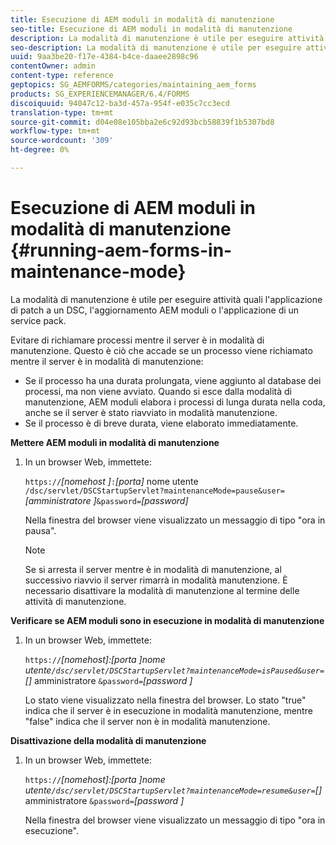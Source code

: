 ```yaml
---
title: Esecuzione di AEM moduli in modalità di manutenzione
seo-title: Esecuzione di AEM moduli in modalità di manutenzione
description: La modalità di manutenzione è utile per eseguire attività quali l'applicazione di patch a un DSC, l'aggiornamento AEM moduli o l'applicazione di un service pack. Ulteriori informazioni sull'esecuzione AEM moduli in modalità di manutenzione.
seo-description: La modalità di manutenzione è utile per eseguire attività quali l'applicazione di patch a un DSC, l'aggiornamento AEM moduli o l'applicazione di un service pack. Ulteriori informazioni sull'esecuzione AEM moduli in modalità di manutenzione.
uuid: 9aa3be20-f17e-4384-b4ce-daaee2898c96
contentOwner: admin
content-type: reference
geptopics: SG_AEMFORMS/categories/maintaining_aem_forms
products: SG_EXPERIENCEMANAGER/6.4/FORMS
discoiquuid: 94047c12-ba3d-457a-954f-e035c7cc3ecd
translation-type: tm+mt
source-git-commit: d04e08e105bba2e6c92d93bcb58839f1b5307bd8
workflow-type: tm+mt
source-wordcount: '309'
ht-degree: 0%

---
```



# Esecuzione di AEM moduli in modalità di manutenzione {#running-aem-forms-in-maintenance-mode}

La modalità di manutenzione è utile per eseguire attività quali l&#39;applicazione di patch a un DSC, l&#39;aggiornamento AEM moduli o l&#39;applicazione di un service pack.

Evitare di richiamare processi mentre il server è in modalità di manutenzione. Questo è ciò che accade se un processo viene richiamato mentre il server è in modalità di manutenzione:

* Se il processo ha una durata prolungata, viene aggiunto al database dei processi, ma non viene avviato. Quando si esce dalla modalità di manutenzione, AEM moduli elabora i processi di lunga durata nella coda, anche se il server è stato riavviato in modalità manutenzione.
* Se il processo è di breve durata, viene elaborato immediatamente.

**Mettere AEM moduli in modalità di manutenzione**

1. In un browser Web, immettete:

   `https://`*[nomehost ]*`:`*[porta]* nome utente `/dsc/servlet/DSCStartupServlet?maintenanceMode=pause&user=`*[amministratore ]*`&password=`*[password]*

   Nella finestra del browser viene visualizzato un messaggio di tipo &quot;ora in pausa&quot;.

   >[!NOTE]
   >
   >Se si arresta il server mentre è in modalità di manutenzione, al successivo riavvio il server rimarrà in modalità manutenzione. È necessario disattivare la modalità di manutenzione al termine delle attività di manutenzione.

**Verificare se AEM moduli sono in esecuzione in modalità di manutenzione**

1. In un browser Web, immettete:

   `https://`*[nomehost]:[porta ]*nome utente`/dsc/servlet/DSCStartupServlet?maintenanceMode=isPaused&user=`*[]* amministratore `&password=`*[password ]*

   Lo stato viene visualizzato nella finestra del browser. Lo stato &quot;true&quot; indica che il server è in esecuzione in modalità manutenzione, mentre &quot;false&quot; indica che il server non è in modalità manutenzione.

**Disattivazione della modalità di manutenzione**

1. In un browser Web, immettete:

   `https://`*[nomehost]:[porta ]*nome utente`/dsc/servlet/DSCStartupServlet?maintenanceMode=resume&user=`*[]* amministratore `&password=`*[password ]*

   Nella finestra del browser viene visualizzato un messaggio di tipo &quot;ora in esecuzione&quot;.

